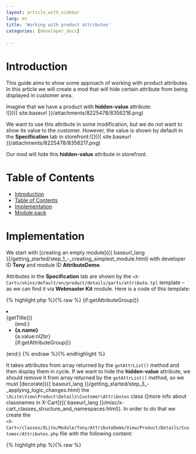 ```yaml
---
layout: article_with_sidebar
lang: en
title: 'Working with product attributes'
categories: [developer_docs]

---
```




# Introduction

This guide aims to show some approach of working with product attributes. In this article we will create a mod that will hide certain attribute from being displayed in customer area.

Imagine that we have a product with **hidden-value** attribute:  
![]({{ site.baseurl }}/attachments/8225478/8356216.png)

We want to use this attribute in some modification, but we do not want to show its value to the customer. However, the value is shown by default in the **Specification** tab in storefront:![]({{ site.baseurl }}/attachments/8225478/8356217.png)

Our mod will hide this **hidden-value** attribute in storefront.

# Table of Contents

*   [Introduction](#introduction)
*   [Table of Contents](#table-of-contents)
*   [Implementation](#implementation)
*   [Module pack](#module-pack)

# Implementation

We start with [creating an empty module]({{ baseurl_lang }}/getting_started/step_1_-_creating_simplest_module.html) with developer ID **Tony** and module ID **AttributeDemo**.

Attributes in the **Specification** tab are shown by the `<X-Cart>/skins/default/en/product/details/parts/attribute.tpl` template – as we can find it via **Webmaster Kit** module. Here is a code of this template:

{% highlight php %}{% raw %}
{if:getAttributeGroup()}
<li><div class="head-h3">{getTitle()}</div>
  <ul>
{end:}
<li FOREACH="getAttrList(),a">
  <div><strong>{a.name}</strong></div>
  <span class="{a.class}">{a.value:nl2br}</span>
</li>
{if:getAttributeGroup()}
  </ul>
</li>
{end:}
{% endraw %}{% endhighlight %}

It takes attributes from array returned by the `getAttrList()` method and then display them in cycle. If we want to hide the **hidden-value** attribute, we should remove it from array returned by the `getAttrList()` method, so we must [decorate]({{ baseurl_lang }}/getting_started/step_3_-_applying_logic_changes.html) the `\XLite\View\Product\Details\Customer\Attributes` class ([more info about classnames in X-Cart]({{ baseurl_lang }}/misc/x-cart_classes_structure_and_namespaces.html)). In order to do that we create the  
`<X-Cart>/classes/XLite/Module/Tony/AttributeDemo/View/Product/Details/Customer/Attributes.php` file with the following content: 

{% highlight php %}{% raw %}
<?php
// vim: set ts=4 sw=4 sts=4 et:

namespace XLite\Module\Tony\AttributeDemo\View\Product\Details\Customer;

/**
 * Product attributes
 */
abstract class Attributes extends \XLite\View\Product\Details\Customer\Attributes implements \XLite\Base\IDecorator
{
    public function getAttrList()
    {
        $attributes = parent::getAttrList();
        $return = array();

        foreach ($attributes as $attr) {
            if (strtoupper($attr['name']) != 'HIDDEN-VALUE') {
                $return[] = $attr;
            }
        }

        return $return;
    }
}
{% endraw %}{% endhighlight %}

We simply take attributes returned by parent class' `getAttrList()` method as array, walk through this array and if attribute's name is not **hidden-value**, then this attribute will be put into `$return` array.

That is it. Now we need to re-deploy the store and check the results in storefront. If we open the same product's details page, we will not see the **hidden-value** attribute there, although it exists in admin area. ![]({{ site.baseurl }}/attachments/8225478/8356218.png)

# Module pack

You can download this module example from here: [https://dl.dropboxusercontent.com/u/23858825/Tony-AttributeDemo-v5_1_0.tar](https://dl.dropboxusercontent.com/u/23858825/Tony-AttributeDemo-v5_1_0.tar)

## Attachments:

![](images/icons/bullet_blue.gif) [hidden-value-attribute-admin.png]({{ site.baseurl }}/attachments/8225478/8356216.png) (image/png)  
![](images/icons/bullet_blue.gif) [hidden-value-customer.png]({{ site.baseurl }}/attachments/8225478/8356217.png) (image/png)  
![](images/icons/bullet_blue.gif) [no-hidden-value-customer.png]({{ site.baseurl }}/attachments/8225478/8356218.png) (image/png)